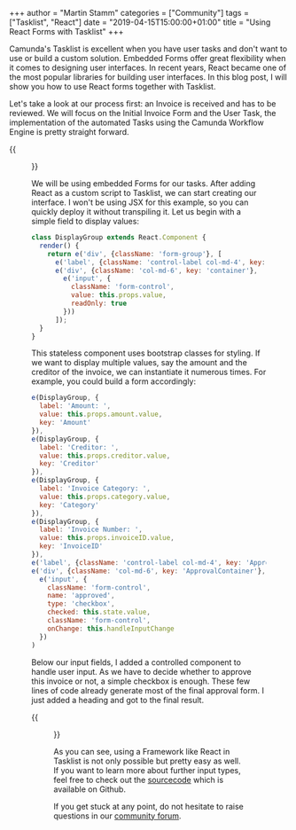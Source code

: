 +++
author = "Martin Stamm"
categories = ["Community"]
tags = ["Tasklist", "React"]
date = "2019-04-15T15:00:00+01:00"
title = "Using React Forms with Tasklist"
+++

Camunda's Tasklist is excellent when you have user tasks and don't want to use or build a custom solution. Embedded Forms offer great flexibility when it comes to designing user interfaces. In recent years, React became one of the most popular libraries for building user interfaces. In this blog post, I will show you how to use React forms together with Tasklist.

<!--more-->

Let's take a look at our process first: an Invoice is received and has to be reviewed. We will focus on the Initial Invoice Form and the User Task, the implementation of the automated Tasks using the Camunda Workflow Engine is pretty straight forward.

{{<figure src="diagram.png" alt="The Invoice Process">}}

We will be using embedded Forms for our tasks. After adding React as a custom script to Tasklist, we can start creating our interface. I won't be using JSX for this example, so you can quickly deploy it without transpiling it. Let us begin with a simple field to display values:

```javascript
class DisplayGroup extends React.Component {
  render() {
    return e('div', {className: 'form-group'}, [
      e('label', {className: 'control-label col-md-4', key: 'label'}, this.props.label),
      e('div', {className: 'col-md-6', key: 'container'},
        e('input', {
          className: 'form-control',
          value: this.props.value,
          readOnly: true
        }))
      ]);
  }
}
```

This stateless component uses bootstrap classes for styling. If we want to display multiple values, say the amount and the creditor of the invoice, we can instantiate it numerous times. For example, you could build a form accordingly:

```javascript
e(DisplayGroup, {
  label: 'Amount: ',
  value: this.props.amount.value,
  key: 'Amount'
}),
e(DisplayGroup, {
  label: 'Creditor: ',
  value: this.props.creditor.value,
  key: 'Creditor'
}),
e(DisplayGroup, {
  label: 'Invoice Category: ',
  value: this.props.category.value,
  key: 'Category'
}),
e(DisplayGroup, {
  label: 'Invoice Number: ',
  value: this.props.invoiceID.value,
  key: 'InvoiceID'
}),
e('label', {className: 'control-label col-md-4', key: 'ApprovalLabel'}, 'I approve this Invoice'),
e('div', {className: 'col-md-6', key: 'ApprovalContainer'},
  e('input', {
    className: 'form-control',
    name: 'approved',
    type: 'checkbox',
    checked: this.state.value,
    className: 'form-control',
    onChange: this.handleInputChange
  })
)
```

Below our input fields, I added a controlled component to handle user input. As we have to decide whether to approve this invoice or not, a simple checkbox is enough. These few lines of code already generate most of the final approval form. I just added a heading and got to the final result.

{{<figure src="approval_form.png" alt="The Invoice Approval Form">}}

As you can see, using a Framework like React in Tasklist is not only possible but pretty easy as well.
If you want to learn more about further input types, feel free to check out the [sourcecode](https://github.com/camunda/camunda-bpm-examples/tree/master/usertask/task-form-embedded-react) which is available on Github.

If you get stuck at any point, do not hesitate to raise questions in our [community forum](https://forum.camunda.org/).
